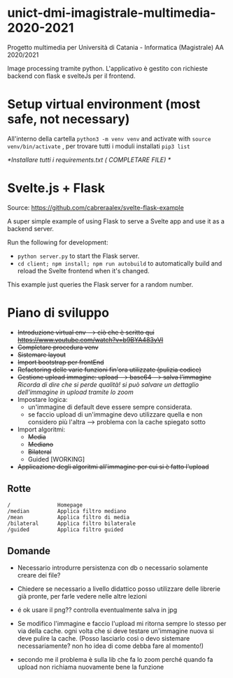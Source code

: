 # unict-dmi-imagistrale-multimedia-2020-2021
Progetto multimedia per Università di Catania - Informatica (Magistrale) AA 2020/2021

Image processing tramite python. L'applicativo è gestito con richieste backend con flask e svelteJs per il frontend.

# Setup virtual environment (most safe, not necessary)
All'interno della cartella `python3 -m venv venv` and activate with `source venv/bin/activate` , per trovare tutti i moduli installati `pip3 list`

_*Installare tutti i requirements.txt ( COMPLETARE FILE)  *_

# Svelte.js + Flask
Source:  https://github.com/cabreraalex/svelte-flask-example

A super simple example of using Flask to serve a Svelte app and use it as a backend server.

Run the following for development:

- `python server.py` to start the Flask server.
- `cd client; npm install; npm run autobuild` to automatically build and reload the Svelte frontend when it's changed.

This example just queries the Flask server for a random number.


# Piano di sviluppo
- ~~Introduzione virtual env --> ciò che è scritto qui https://www.youtube.com/watch?v=b9BYA483yVI~~
- ~~Completare procedura venv~~
- ~~Sistemare layout~~
- ~~Import bootstrap per frontEnd~~
- ~~Refactoring delle varie funzioni fin'ora utilizzate (pulizia codice)~~
- ~~Gestione upload immagine: upload --> base64 --> salva l'immagine~~ *Ricorda di dire che si perde qualità! si può salvare un dettaglio dell'immagine in upload tramite lo zoom*
- Impostare logica:
    - un'immagine di default deve essere sempre considerata.
    - se faccio upload di un'immagine devo utilizzare quella e non considero più l'altra --> problema con la cache spiegato sotto
- Import algoritmi:
    - ~~Media~~
    - ~~Mediano~~
    - ~~Bilateral~~
    - Guided [WORKING]
- ~~Applicazione degli algoritmi all'immagine per cui si è fatto l'upload~~

## Rotte

    /               Homepage
    /median         Applica filtro mediano
    /mean           Applica filtro di media
    /bilateral      Applica filtro bilaterale
    /guided         Applica filtro guided

## Domande
- Necessario introdurre persistenza con db o necessario solamente creare dei file?
- Chiedere se necessario a livello didattico posso utilizzare delle librerie già pronte, per farle vedere nelle altre lezioni
- é ok usare il png?? controlla eventualmente salva in jpg

- Se modifico l'immagine e faccio l'upload mi ritorna sempre lo stesso per via della cache. ogni volta che si deve testare un'immagine
nuova si deve pulire la cache. (Posso lasciarlo così o devo sistemare necessariamente? non ho idea di come debba fare al momento!)
- secondo me il problema è sulla lib che fa lo zoom perché quando fa upload non richiama nuovamente bene la funzione